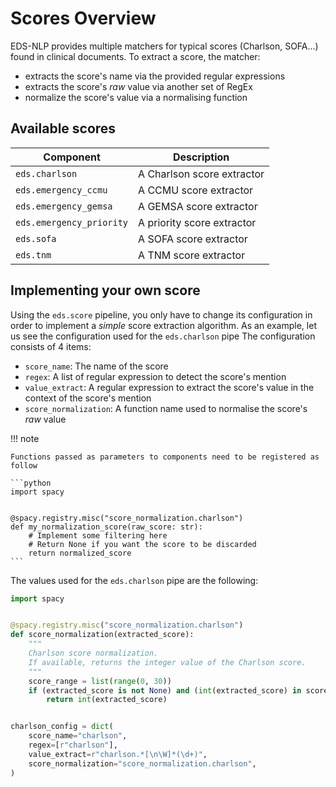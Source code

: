 # Scores Overview

EDS-NLP provides multiple matchers for typical scores (Charlson, SOFA...) found in clinical documents.
To extract a score, the matcher:

- extracts the score's name via the provided regular expressions
- extracts the score's _raw_ value via another set of RegEx
- normalize the score's value via a normalising function

## Available scores

| Component                | Description                |
|--------------------------|----------------------------|
| `eds.charlson`           | A Charlson score extractor |
| `eds.emergency_ccmu`     | A CCMU score extractor     |
| `eds.emergency_gemsa`    | A GEMSA score extractor    |
| `eds.emergency_priority` | A priority score extractor |
| `eds.sofa`               | A SOFA score extractor     |
| `eds.tnm`                | A TNM score extractor      |

## Implementing your own score

Using the `eds.score` pipeline, you only have to change its configuration in order to implement a _simple_ score extraction algorithm. As an example, let us see the configuration used for the `eds.charlson` pipe
The configuration consists of 4 items:

- `score_name`: The name of the score
- `regex`: A list of regular expression to detect the score's mention
- `value_extract`: A regular expression to extract the score's value in the context of the score's mention
- `score_normalization`: A function name used to normalise the score's _raw_ value

!!! note

    Functions passed as parameters to components need to be registered as follow

    ```python
    import spacy


    @spacy.registry.misc("score_normalization.charlson")
    def my_normalization_score(raw_score: str):
        # Implement some filtering here
        # Return None if you want the score to be discarded
        return normalized_score
    ```

The values used for the `eds.charlson` pipe are the following:

```python
import spacy


@spacy.registry.misc("score_normalization.charlson")
def score_normalization(extracted_score):
    """
    Charlson score normalization.
    If available, returns the integer value of the Charlson score.
    """
    score_range = list(range(0, 30))
    if (extracted_score is not None) and (int(extracted_score) in score_range):
        return int(extracted_score)


charlson_config = dict(
    score_name="charlson",
    regex=[r"charlson"],
    value_extract=r"charlson.*[\n\W]*(\d+)",
    score_normalization="score_normalization.charlson",
)
```
